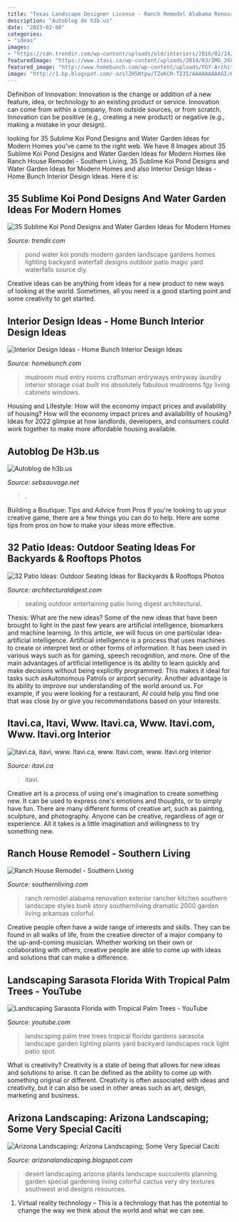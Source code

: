 ```yaml
---
title: "Texas Landscape Designer License - Ranch Remodel Alabama Renovation Exterior Rancher Kitchen Southern Landscape Styles Bunk Story Southernliving Dramatic 2000 Garden Living Arkansas Colorful"
description: "Autoblog de h3b.us"
date: "2023-02-08"
categories:
- "ideas"
images:
- "https://cdn.trendir.com/wp-content/uploads/old/interiors/2016/02/14/koi-ponds-and-water-gardens-for-modern-homes-39.jpg"
featuredImage: "https://www.itavi.ca/wp-content/uploads/2014/03/IMG_2687.jpg"
featured_image: "http://www.homebunch.com/wp-content/uploads/FGY-Architects2.jpg"
image: "http://1.bp.blogspot.com/-ozslZH5Ntpw/TZoKCR-T23I/AAAAAAAAAGI/K2WU2INta8M/w1200-h630-p-k-no-nu/desert%2Bpic.jpg"
---
```



Definition of Innovation:
Innovation is the change or addition of a new feature, idea, or technology to an existing product or service. Innovation can come from within a company, from outside sources, or from scratch. Innovation can be positive (e.g., creating a new product) or negative (e.g., making a mistake in your design).

	

		
looking for 35 Sublime Koi Pond Designs and Water Garden Ideas for Modern Homes you've came to the right web. We have 8 Images about 35 Sublime Koi Pond Designs and Water Garden Ideas for Modern Homes like Ranch House Remodel - Southern Living, 35 Sublime Koi Pond Designs and Water Garden Ideas for Modern Homes and also Interior Design Ideas - Home Bunch Interior Design Ideas. Here it is:
		
    
## 35 Sublime Koi Pond Designs And Water Garden Ideas For Modern Homes

<img loading=lazy src="https://cdn.trendir.com/wp-content/uploads/old/interiors/2016/02/14/koi-ponds-and-water-gardens-for-modern-homes-39.jpg" onerror="this.onerror=null;this.src='https://tse2.mm.bing.net/th?id=OIP.xI8h0ax_CRt1RXcdR9-urQHaE6&amp;pid=15.1';" alt="35 Sublime Koi Pond Designs and Water Garden Ideas for Modern Homes">

_Source: trendir.com_

>pond water koi ponds modern garden landscape gardens homes lighting backyard waterfall designs outdoor patio magic yard waterfalls source diy. 

	

Creative ideas can be anything from ideas for a new product to new ways of looking at the world. Sometimes, all you need is a good starting point and some creativity to get started.

    
## Interior Design Ideas - Home Bunch Interior Design Ideas

<img loading=lazy src="http://www.homebunch.com/wp-content/uploads/FGY-Architects2.jpg" onerror="this.onerror=null;this.src='https://tse3.mm.bing.net/th?id=OIP.YcAyntQ9wW-xAdKKVhuPxAHaLf&amp;pid=15.1';" alt="Interior Design Ideas - Home Bunch Interior Design Ideas">

_Source: homebunch.com_

>mudroom mud entry rooms craftsman entryways entryway laundry interior storage coat built ins absolutely fabulous mudrooms fgy living cabinets windows. 

	

Housing and Lifestyle: How will the economy impact prices and availability of housing?
How will the economy impact prices and availability of housing? 
Ideas for 2022 glimpse at how landlords, developers, and consumers could work together to make more affordable housing available.

    
## Autoblog De H3b.us

<img loading=lazy src="https://images.unsplash.com/photo-1454165804606-c3d57bc86b40?crop=entropy&amp;cs=tinysrgb&amp;fit=max&amp;fm=jpg&amp;ixid=MXwzNjUyOXwwfDF8c2VhcmNofDF8fFRheHxlbnwwfHx8&amp;ixlib=rb-1.2.1&amp;q=80&amp;w=1080" onerror="this.onerror=null;this.src='https://tse2.mm.bing.net/th?id=OIP.fKgSIBrcnpzF37q_wobiMwHaE8&amp;pid=15.1';" alt="Autoblog de h3b.us">

_Source: sebsauvage.net_

>. 

	

Building a Boutique: Tips and Advice from Pros
If you're looking to up your creative game, there are a few things you can do to help. Here are some tips from pros on how to make your ideas more effective.

    
## 32 Patio Ideas: Outdoor Seating Ideas For Backyards &amp; Rooftops Photos

<img loading=lazy src="https://media.architecturaldigest.com/photos/55e7722e302ba71f3016dd33/master/w_640,c_limit/dam-images-daily-2015-04-outdoor-seating-outdoor-entertaining-seating-ideas-01.jpg" onerror="this.onerror=null;this.src='https://tse4.mm.bing.net/th?id=OIP.hAOYjHeZ09BrK9QfBK2PhQHaE8&amp;pid=15.1';" alt="32 Patio Ideas: Outdoor Seating Ideas for Backyards &amp; Rooftops Photos">

_Source: architecturaldigest.com_

>seating outdoor entertaining patio living digest architectural. 

	

Thesis: What are the new ideas?
Some of the new ideas that have been brought to light in the past few years are artificial intelligence, biomarkers and machine learning. In this article, we will focus on one particular idea- artificial intelligence. Artificial intelligence is a process that uses machines to create or interpret text or other forms of information. It has been used in various ways such as for gaming, speech recognition, and more. 
One of the main advantages of artificial intelligence is its ability to learn quickly and make decisions without being explicitly programmed. This makes it ideal for tasks such asAutonomous Patrols or airport security. Another advantage is its ability to improve our understanding of the world around us. For example, if you were looking for a restaurant, AI could help you find one that was close by or give you recommendations based on your interests.

    
## Itavi.ca, Itavi, Www. Itavi.ca, Www. Itavi.com, Www. Itavi.org Interior

<img loading=lazy src="https://www.itavi.ca/wp-content/uploads/2014/03/IMG_2687.jpg" onerror="this.onerror=null;this.src='https://tse1.mm.bing.net/th?id=OIP.51TAYT1O8LiPtoqmh5dj8QAAAA&amp;pid=15.1';" alt="itavi.ca, itavi, www. Itavi.ca, www. Itavi.com, www. Itavi.org interior">

_Source: itavi.ca_

>itavi. 

	

Creative art is a process of using one's imagination to create something new. It can be used to express one's emotions and thoughts, or to simply have fun. There are many different forms of creative art, such as painting, sculpture, and photography. Anyone can be creative, regardless of age or experience. All it takes is a little imagination and willingness to try something new.

    
## Ranch House Remodel - Southern Living

<img loading=lazy src="https://img1.southernliving.timeinc.net/sites/default/files/styles/story_card_hero/public/image/2015/12/main/2200301_nohmaexterior-1.jpg?itok=JddYB0Oc" onerror="this.onerror=null;this.src='https://tse4.mm.bing.net/th?id=OIP.g1fLS1gFHUjHK5mhuxc89gHaEK&amp;pid=15.1';" alt="Ranch House Remodel - Southern Living">

_Source: southernliving.com_

>ranch remodel alabama renovation exterior rancher kitchen southern landscape styles bunk story southernliving dramatic 2000 garden living arkansas colorful. 

	

Creative people often have a wide range of interests and skills. They can be found in all walks of life, from the creative director of a major company to the up-and-coming musician. Whether working on their own or collaborating with others, creative people are able to come up with ideas and solutions that can make a difference.

    
## Landscaping Sarasota Florida With Tropical Palm Trees - YouTube

<img loading=lazy src="http://i1.ytimg.com/vi/f07PLBiVRcI/maxresdefault.jpg" onerror="this.onerror=null;this.src='https://tse3.mm.bing.net/th?id=OIP.Ut9ZjFuimrgWtMP6KjYj0wHaEK&amp;pid=15.1';" alt="Landscaping Sarasota Florida with Tropical Palm Trees - YouTube">

_Source: youtube.com_

>landscaping palm tree trees tropical florida gardens sarasota landscape garden lighting plants yard backyard landscapes rock light patio spot. 

	

What is creativity?
Creativity is a state of being that allows for new ideas and solutions to arise. It can be defined as the ability to come up with something original or different. Creativity is often associated with ideas and creativity, but it can also be used in other areas such as art, design, marketing and business.

    
## Arizona Landscaping: Arizona Landscaping; Some Very Special Caciti

<img loading=lazy src="http://1.bp.blogspot.com/-ozslZH5Ntpw/TZoKCR-T23I/AAAAAAAAAGI/K2WU2INta8M/w1200-h630-p-k-no-nu/desert%2Bpic.jpg" onerror="this.onerror=null;this.src='https://tse1.mm.bing.net/th?id=OIP.IcT7SwXQr8J2jDeY0cAGkAHaE7&amp;pid=15.1';" alt="Arizona Landscaping: Arizona Landscaping; Some Very Special Caciti">

_Source: arizonalandscaping.blogspot.com_

>desert landscaping arizona plants landscape succulents planning garden special gardening living colorful cactus very dry textures southwest arid designs resources. 

	

1. Virtual reality technology – This is a technology that has the potential to change the way we think about the world and what we can see.

